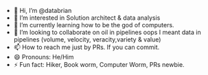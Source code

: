 - 👋 Hi, I’m @databrian
- 👀 I’m interested in Solution architect & data analysis
- 🌱 I’m currently learning how to be the god of computers.
- 💞️ I’m looking to collaborate on oil in pipelines oops I meant data in pipelines (volume, velocity, veracity,variety & value)
- 📫 How to reach me just by PRs. If you can commit.
- 😄 Pronouns: He/Him
- ⚡ Fun fact: Hiker, Book worm, Computer Worm, PRs newbie.

<!---
databrian/databrian is a ✨ special ✨ repository because its `README.md` (this file) appears on your GitHub profile.
You can click the Preview link to take a look at your changes.
--->
